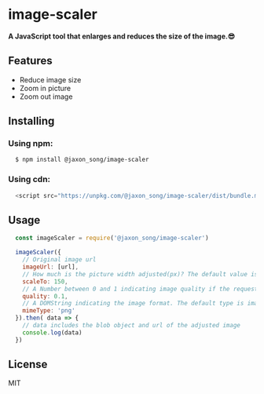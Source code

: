 # image-scaler

**A JavaScript tool that enlarges and reduces the size of the image.😎**

## Features
- Reduce image size
- Zoom in picture
- Zoom out image

## Installing
### Using npm:
```shell
  $ npm install @jaxon_song/image-scaler
```
### Using cdn:
```javascript
  <script src="https://unpkg.com/@jaxon_song/image-scaler/dist/bundle.min.js"></script>
```

## Usage
```javascript
  const imageScaler = require('@jaxon_song/image-scaler')

  imageScaler({
    // Original image url
    imageUrl: [url],
    // How much is the picture width adjusted(px)? The default value is 100.
    scaleTo: 150,
    // A Number between 0 and 1 indicating image quality if the requested type is image/jpeg or image/webp. If this argument is anything else, the default values 0.92 and 0.80 are used for image/jpeg and image/webp respectively. Other arguments are ignored.
    quality: 0.1,
    // A DOMString indicating the image format. The default type is image/jpeg.
    mimeType: 'png'
  }).then( data => {
    // data includes the blob object and url of the adjusted image
    console.log(data)
  })
```

## License
MIT